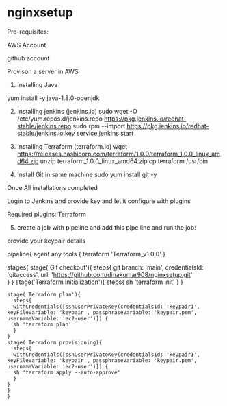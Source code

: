 # nginxsetup

Pre-requisites:

AWS Account

github account

Provison a server in AWS

1. Installing Java

 yum install -y java-1.8.0-openjdk

2. Installing jenkins (jenkins.io)
 sudo wget -O /etc/yum.repos.d/jenkins.repo https://pkg.jenkins.io/redhat-stable/jenkins.repo
 sudo rpm --import https://pkg.jenkins.io/redhat-stable/jenkins.io.key
 service jenkins start

3. Installing Terraform (terraform.io)
 wget https://releases.hashicorp.com/terraform/1.0.0/terraform_1.0.0_linux_amd64.zip
 unzip terraform_1.0.0_linux_amd64.zip
 cp terraform /usr/bin
 
4. Install Git in same machine
  sudo yum install git -y
  
Once All installations completed

Login to Jenkins and provide key and let it configure with plugins

Required plugins:
Terraform

5. create a job with pipeline and add this pipe line and run the job:

provide your keypair details

pipeline{
    agent any
        tools {
  terraform 'Terraform_v1.0.0'
}
 
stages{
    stage('Git checkout'){
        steps{
         git branch: 'main', credentialsId: 'gitaccess', url: 'https://github.com/dinakumar908/nginxsetup.git'   
        }
    }
    stage('Terraform initialization'){
        steps{
           sh 'terraform init' 
        }
    }
	
	stage('Terraform plan'){
	  steps{
	  withCredentials([sshUserPrivateKey(credentialsId: 'keypair1', keyFileVariable: 'keypair', passphraseVariable: 'keypair.pem', usernameVariable: 'ec2-user')]) {
	  sh 'terraform plan'
	  }
	}
	stage('Terraform provisioning){
	  steps{
	  withCredentials([sshUserPrivateKey(credentialsId: 'keypair1', keyFileVariable: 'keypair', passphraseVariable: 'keypair.pem', usernameVariable: 'ec2-user')]) {
	  sh 'terraform apply --auto-approve'
	  }
	}
	}
	}


